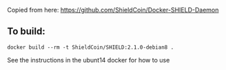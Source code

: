 Copied from here: 
   https://github.com/ShieldCoin/Docker-SHIELD-Daemon

To build:
---
    docker build --rm -t ShieldCoin/SHIELD:2.1.0-debian8 .

See the instructions in the ubunt14 docker for how to use
